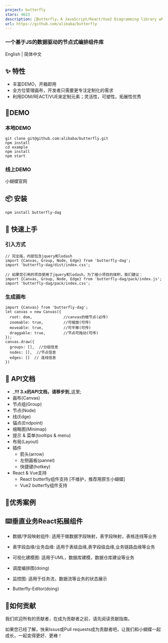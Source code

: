 ```yaml
---
project: butterfly
stars: 4623
description: 🦋Butterfly，A JavaScript/React/Vue2 Diagramming library which concentrate on flow layout field.    (基于JavaScript/React/Vue2的流程图组件)
url: https://github.com/alibaba/butterfly
---
```


### 一个基于JS的数据驱动的节点式编排组件库

English | 简体中文

✨ 特性
----

-   丰富DEMO，开箱即用
-   全方位管理画布，开发者只需要更专注定制化的需求
-   利用DOM/REACT/VUE来定制元素；灵活性，可塑性，拓展性优秀

🚀DEMO
------

### 本地DEMO

```
git clone git@github.com:alibaba/butterfly.git
npm install
cd example
npm install
npm start
```

### 线上DEMO

小蝴蝶官网

📦 安装
-----

```
npm install butterfly-dag
```

🔨 快速上手
-------

### 引入方式

```
// 完全版，内部包含jquery和lodash
import {Canvas, Group, Node, Edge} from 'butterfly-dag';
import 'butterfly-dag/dist/index.css';

// 如果您引用的项目使用了jquery和lodash，为了缩小项目的体积，我们建议：
import {Canvas, Group, Node, Edge} from 'butterfly-dag/pack/index.js';
import 'butterfly-dag/pack/index.css';
```

### 生成画布

```
import {Canvas} from 'butterfly-dag';
let canvas = new Canvas({
  root: dom,              //canvas的根节点(必传)
  zoomable: true,         //可缩放(可传)
  moveable: true,         //可平移(可传)
  draggable: true,        //节点可拖动(可传)
});
canvas.draw({
  groups: [],  //分组信息
  nodes: [],  //节点信息
  edges: []  // 连线信息
})
```

🔗 API文档
--------

-   _**!!! 3.x的API文档，请移步到**_这里;
-   画布(Canvas)
-   节点组(Group)
-   节点(Node)
-   线(Edge)
-   锚点(Endpoint)
-   缩略图(Minimap)
-   提示 & 菜单(tooltips & menu)
-   布局(Layout)
-   插件
    -   箭头(arrow)
    -   左侧画板(pannel)
    -   快捷键(hotkey)
-   React & Vue支持
    -   React butterfly组件支持 \[不维护，推荐用原生小蝴蝶\]
    -   Vue2 butterfly组件支持

🎨优秀案例
------

⌨️垂直业务React拓展组件
---------------

-   数据/字段映射组件: 适用于做数据字段映射，表字段映射，表格连线等业务

-   表字段血缘/业务血缘: 适用于表级血缘,表字段级血缘,业务链路血缘等业务

-   可视化建模图: 适用于UML，数据库建模，数据仓库建设等业务

-   调度编排图(doing)
-   监控图: 适用于任务流，数据流等业务的状态展示

-   Butterfly-Editor(doing)

🤝如何贡献
------

我们欢迎所有的贡献者，在成为贡献者之前，请先阅读贡献指南。

如果您已经了解，快来Issus或Pull requests成为贡献者吧，让我们和小蝴蝶一起成长，一起变得更好、更棒！
